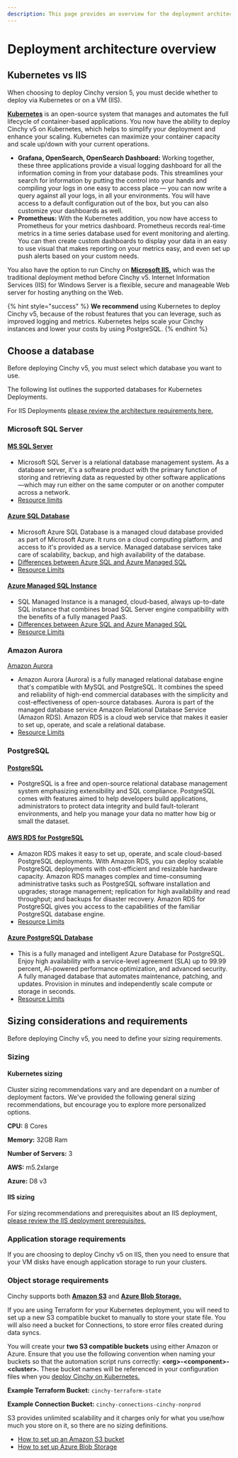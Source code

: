 ```yaml
---
description: This page provides an overview for the deployment architecture of Cinchy v5.
---
```


# Deployment architecture overview

## Kubernetes vs IIS

When choosing to deploy Cinchy version 5, you must decide whether to deploy via Kubernetes or on a VM (IIS).

[**Kubernetes**](https://kubernetes.io/docs/concepts/overview/what-is-kubernetes/) is an open-source system that manages and automates the full lifecycle of container-based applications. You now have the ability to deploy Cinchy v5 on Kubernetes, which helps to simplify your deployment and enhance your scaling. Kubernetes can maximize your container capacity and scale up/down with your current operations.

- **Grafana, OpenSearch, OpenSearch Dashboard:** Working together, these three applications provide a visual logging dashboard for all the information coming in from your database pods. This streamlines your search for information by putting the control into your hands and compiling your logs in one easy to access place — you can now write a query against all your logs, in all your environments. You will have access to a default configuration out of the box, but you can also customize your dashboards as well.
- **Prometheus:** With the Kubernetes addition, you now have access to Prometheus for your metrics dashboard. Prometheus records real-time metrics in a time series database used for event monitoring and alerting. You can then create custom dashboards to display your data in an easy to use visual that makes reporting on your metrics easy, and even set up push alerts based on your custom needs.

You also have the option to run Cinchy on [**Microsoft IIS**](https://www.iis.net/overview)**,** which was the traditional deployment method before Cinchy v5. Internet Information Services (IIS) for Windows Server is a flexible, secure and manageable Web server for hosting anything on the Web.

{% hint style="success" %}
**We recommend** using Kubernetes to deploy Cinchy v5, because of the robust features that you can leverage, such as improved logging and metrics. Kubernetes helps scale your Cinchy instances and lower your costs by using PostgreSQL.
{% endhint %}

## Choose a database

Before deploying Cinchy v5, you must select which database you want to use.

The following list outlines the supported databases for Kubernetes Deployments.

For IIS Deployments [please review the architecture requirements here.](iis-deployment-architecture.md)

### Microsoft SQL Server

#### [MS SQL Server](https://www.microsoft.com/en-ca/sql-server/sql-server-2019?SilentAuth=1&f=255&MSPPError=-2147208139)

- Microsoft SQL Server is a relational database management system. As a database server, it's a software product with the primary function of storing and retrieving data as requested by other software applications—which may run either on the same computer or on another computer across a network.
- [Resource limits](https://docs.microsoft.com/en-us/sql/sql-server/maximum-capacity-specifications-for-sql-server?view=sql-server-ver16)

#### [Azure SQL Database](https://azure.microsoft.com/en-ca/products/azure-sql/database/)

- Microsoft Azure SQL Database is a managed cloud database provided as part of Microsoft Azure. It runs on a cloud computing platform, and access to it's provided as a service. Managed database services take care of scalability, backup, and high availability of the database.
- [Differences between Azure SQL and Azure Managed SQL](https://docs.microsoft.com/en-us/azure/azure-sql/database/features-comparison?view=azuresql#features-of-sql-database-and-sql-managed-instance)
- [Resource Limits](https://docs.microsoft.com/en-us/azure/azure-sql/database/resource-limits-logical-server?view=azuresql)

#### [Azure Managed SQL Instance](https://azure.microsoft.com/en-ca/products/azure-sql/managed-instance/)

- SQL Managed Instance is a managed, cloud-based, always up-to-date SQL instance that combines broad SQL Server engine compatibility with the benefits of a fully managed PaaS.
- [Differences between Azure SQL and Azure Managed SQL](https://docs.microsoft.com/en-us/azure/azure-sql/database/features-comparison?view=azuresql#features-of-sql-database-and-sql-managed-instance)
- [Resource Limits](https://docs.microsoft.com/en-us/azure/azure-sql/managed-instance/resource-limits?view=azuresql)

### Amazon Aurora

[Amazon Aurora](https://docs.aws.amazon.com/AmazonRDS/latest/AuroraUserGuide/CHAP_AuroraOverview.html)

- Amazon Aurora (Aurora) is a fully managed relational database engine that's compatible with MySQL and PostgreSQL. It combines the speed and reliability of high-end commercial databases with the simplicity and cost-effectiveness of open-source databases. Aurora is part of the managed database service Amazon Relational Database Service (Amazon RDS). Amazon RDS is a cloud web service that makes it easier to set up, operate, and scale a relational database.
- [Resource Limits](https://docs.aws.amazon.com/AmazonRDS/latest/AuroraUserGuide/CHAP_Limits.html)

### PostgreSQL

#### [PostgreSQL](https://www.postgresql.org/)

- PostgreSQL is a free and open-source relational database management system emphasizing extensibility and SQL compliance. PostgreSQL comes with features aimed to help developers build applications, administrators to protect data integrity and build fault-tolerant environments, and help you manage your data no matter how big or small the dataset.

#### [AWS RDS for PostgreSQL](https://aws.amazon.com/rds/postgresql/)

- Amazon RDS makes it easy to set up, operate, and scale cloud-based PostgreSQL deployments. With Amazon RDS, you can deploy scalable PostgreSQL deployments with cost-efficient and resizable hardware capacity. Amazon RDS manages complex and time-consuming administrative tasks such as PostgreSQL software installation and upgrades; storage management; replication for high availability and read throughput; and backups for disaster recovery. Amazon RDS for PostgreSQL gives you access to the capabilities of the familiar PostgreSQL database engine.
- [Resource Limits](https://docs.aws.amazon.com/AmazonRDS/latest/UserGuide/CHAP_PostgreSQL.html#PostgreSQL.Concepts.General.Limits)

#### [Azure PostgreSQL Database](https://azure.microsoft.com/en-us/services/postgresql/#overview)

- This is a fully managed and intelligent Azure Database for PostgreSQL. Enjoy high availability with a service-level agreement (SLA) up to 99.99 percent, AI-powered performance optimization, and advanced security. A fully managed database that automates maintenance, patching, and updates. Provision in minutes and independently scale compute or storage in seconds.
- [Resource Limits](https://docs.microsoft.com/en-us/azure/postgresql/single-server/concepts-limits)

## Sizing considerations and requirements

Before deploying Cinchy v5, you need to define your sizing requirements.

### Sizing

#### Kubernetes sizing

Cluster sizing recommendations vary and are dependant on a number of deployment factors. We've provided the following general sizing recommendations, but encourage you to explore more personalized options.

**CPU:** 8 Cores

**Memory:** 32GB Ram

**Number of Servers:** 3

**AWS:** m5.2xlarge

**Azure:** D8 v3

#### IIS sizing

For sizing recommendations and prerequisites about an IIS deployment, [please review the IIS deployment prerequisites.](../deployment-prerequisites/README.md#deployment-prerequisites)

### Application storage requirements

If you are choosing to deploy Cinchy v5 on IIS, then you need to ensure that your VM disks have enough application storage to run your clusters.

### Object storage requirements

Cinchy supports both [**Amazon S3**](https://aws.amazon.com/s3/) and [**Azure Blob Storage.**](https://docs.microsoft.com/en-us/azure/storage/blobs/storage-quickstart-blobs-portal)

If you are using Terraform for your Kubernetes deployment, you will need to set up a new S3 compatible bucket to manually to store your state file. You will also need a bucket for Connections, to store error files created during data syncs.

You will create your **two S3 compatible buckets** using either Amazon or Azure. Ensure that you use the following convention when naming your buckets so that the automation script runs correctly: **\<org>-\<component>-\<cluster>.** These bucket names will be referenced in your configuration files when you [deploy Cinchy on Kubernetes.](kubernetes-deployment-architecture.md)

**Example Terraform Bucket:** `cinchy-terraform-state`

**Example Connection Bucket:** `cinchy-connections-cinchy-nonprod`

S3 provides unlimited scalability and it charges only for what you use/how much you store on it, so there are no sizing definitions.

- [How to set up an Amazon S3 bucket](https://docs.aws.amazon.com/AmazonS3/latest/userguide/create-bucket-overview.html)
- [How to set up Azure Blob Storage](https://docs.microsoft.com/en-us/azure/storage/blobs/storage-quickstart-blobs-portal)
